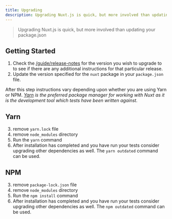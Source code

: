 ```yaml
---
title: Upgrading
description: Upgrading Nuxt.js is quick, but more involved than updating your package.json
---
```


> Upgrading Nuxt.js is quick, but more involved than updating your package.json

## Getting Started

1. Check the [/guide/release-notes](https://nuxtjs.org/guide/release-notes) for the version you wish to upgrade to to see if there are any additional instructions for that particular release.
2. Update the version specified for the `nuxt` package in your `package.json` file.

After this step instructions vary depending upon whether you are using Yarn or NPM. _[Yarn](https://yarnpkg.com/en/docs/usage) is the preferred package manager for working with Nuxt as it is the development tool which tests have been written against._

## Yarn

3. remove `yarn.lock` file
4. remove `node_modules` directory
5. Run the `yarn` command
6. After installation has completed and you have run your tests consider upgrading other dependencies as well. The `yarn outdated` command can be used.

## NPM

3. remove `package-lock.json` file
4. remove `node_modules` directory
5. Run the `npm install` command
6. After installation has completed and you have run your tests consider upgrading other dependencies as well. The `npm outdated` command can be used.
